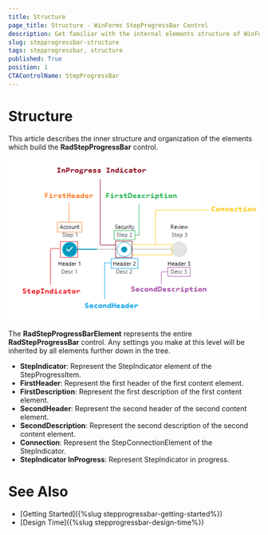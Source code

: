 ```yaml
---
title: Structure
page_title: Structure - WinForms StepProgressBar Control
description: Get familiar with the internal elements structure of WinForms StepProgressBar. 
slug: stepprogressbar-structure
tags: stepprogressbar, structure
published: True
position: 1 
CTAControlName: StepProgressBar
---
```


# Structure 

This article describes the inner structure and organization of the elements which build the **RadStepProgressBar** control.
 

![winforms/StepProgressBar-structure 001](images/stepprogressbar-structure001.png) 

The __RadStepProgressBarElement__ represents the entire __RadStepProgressBar__ control. Any settings you make at this level will be inherited by all elements further down in the tree.

* __StepIndicator__: Represent the StepIndicator element of the StepProgressItem.
* __FirstHeader__: Represent the first header of the first content element.
* __FirstDescription__: Represent the first description of the first content element. 
* __SecondHeader__: Represent the second header of the second content element.
* __SecondDescription__: Represent the second description of the second content element.        
* __Connection__: Represent the StepConnectionElement of the StepIndicator.
* __StepIndicator InProgress__: Represent StepIndicator in progress.

# See Also

* [Getting Started]({%slug stepprogressbar-getting-started%})
* [Design Time]({%slug stepprogressbar-design-time%}) 
 
        
